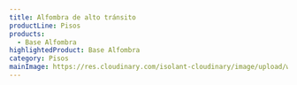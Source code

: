 ```yaml
---
title: Alfombra de alto tránsito
productLine: Pisos
products:
  - Base Alfombra
highlightedProduct: Base Alfombra
category: Pisos
mainImage: https://res.cloudinary.com/isolant-cloudinary/image/upload/w_auto,f_auto,q_auto:good/website-2021/products/base-alfombra/isolant-aislantes-linea-pisos-base-alfombra-cta-fondo.jpg
---
```


